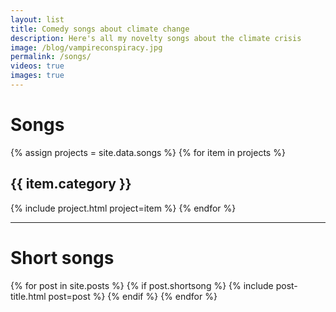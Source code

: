 ```yaml
---
layout: list
title: Comedy songs about climate change
description: Here's all my novelty songs about the climate crisis
image: /blog/vampireconspiracy.jpg
permalink: /songs/
videos: true
images: true
---
```


# Songs

<div class="posts" markdown="0">
{% assign projects = site.data.songs %}
{% for item in projects %}
    <h2>{{ item.category }}</h2>
    {% include project.html project=item %}
{% endfor %}
</div>

---

# Short songs

<div markdown="0">
{% for post in site.posts %}
  {% if post.shortsong %}
    {% include post-title.html post=post %}
  {% endif %}
{% endfor %}
</div>

